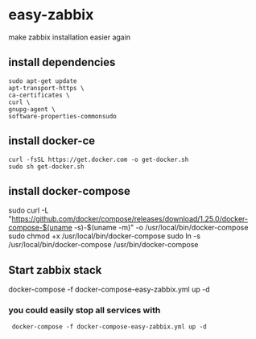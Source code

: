 # easy-zabbix
make zabbix installation easier again 

## install dependencies
    sudo apt-get update
    apt-transport-https \
    ca-certificates \
    curl \
    gnupg-agent \
    software-properties-commonsudo

## install docker-ce
    curl -fsSL https://get.docker.com -o get-docker.sh
    sudo sh get-docker.sh
    
## install docker-compose
  sudo curl -L "https://github.com/docker/compose/releases/download/1.25.0/docker-compose-$(uname -s)-$(uname -m)" -o /usr/local/bin/docker-compose
  sudo chmod +x /usr/local/bin/docker-compose
  sudo ln -s /usr/local/bin/docker-compose /usr/bin/docker-compose
  
## Start zabbix stack
 docker-compose -f docker-compose-easy-zabbix.yml up -d 
 
 ### you could easily stop all services with
     docker-compose -f docker-compose-easy-zabbix.yml up -d 
    


